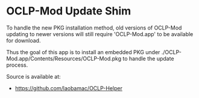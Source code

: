 # OCLP-Mod Update Shim

To handle the new PKG installation method, old versions of OCLP-Mod updating to newer versions will still require 'OCLP-Mod.app' to be available for download.

Thus the goal of this app is to install an embedded PKG under ./OCLP-Mod.app/Contents/Resources/OCLP-Mod.pkg to handle the update process.

Source is available at:
* https://github.com/laobamac/OCLP-Helper
